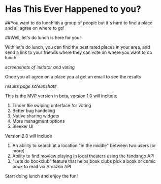 # Has This Ever Happened to you?

##You want to do lunch ith a group of people but it's hard to find a place and all agree on where to go!

##Well, let's do lunch is here for you!

 With let's do lunch, you can find the best rated places in your area, and send a link to your friends where they can vote on where you want to do lunch.

*screenshots of initiator and voting*

Once you all agree on a place you al get an email to see the results


*results page screenshots*


This is the MVP version in beta, version 1.0 will include:

1. Tinder lke swiping unterface for voting
2. Better bug handeling
3. Native sharing widgets 
4. More managment options
5. Sleeker UI

Version 2.0 will include
1. An ability to search at a location "in the middle" between two users (or more)
2. Ability to find moview playing in local theaters using the fandango API
3. "Lets do bookclub" feature that helps book clubs pick a book or comic book to read via Amazon API

Start doing lunch and enjoy the fun!





